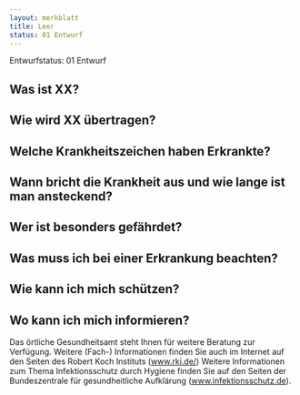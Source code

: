 ```yaml
---
layout: merkblatt
title: Leer
status: 01 Entwurf
---
```

Entwurfstatus: 01 Entwurf
 
## Was ist XX?

## Wie wird XX übertragen?

## Welche Krankheitszeichen haben Erkrankte?

## Wann bricht die Krankheit aus und wie lange ist man ansteckend?

## Wer ist besonders gefährdet?

## Was muss ich bei einer Erkrankung beachten?

## Wie kann ich mich schützen?

## Wo kann ich mich informieren?

Das örtliche Gesundheitsamt steht Ihnen für weitere Beratung zur
Verfügung. Weitere (Fach-) Informationen finden Sie auch im Internet
auf den Seiten des Robert Koch Instituts
([<span class="underline">www.rki.de/</span>](http://www.rki.de/))
Weitere Informationen zum Thema Infektionsschutz durch Hygiene finden
Sie auf den Seiten der Bundeszentrale für gesundheitliche Aufklärung
(www.infektionsschutz.de).
